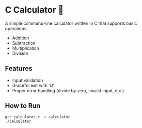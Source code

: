 # C Calculator 🧮

A simple command-line calculator written in C that supports basic operations:
- Addition
- Subtraction
- Multiplication
- Division

## Features
- Input validation
- Graceful exit with 'Q'
- Proper error handling (divide by zero, invalid input, etc.)

## How to Run

```bash
gcc calculator.c -o calculator
./calculator

